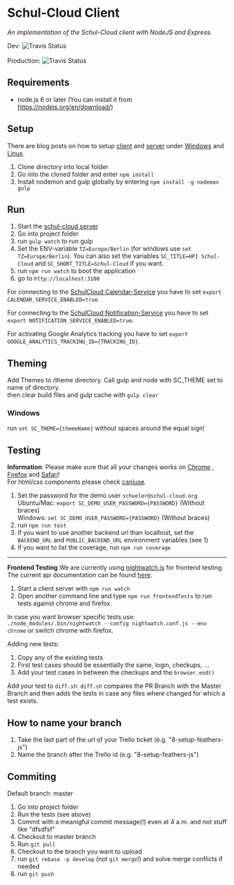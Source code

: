 # Schul-Cloud Client  
_An implementation of the Schul-Cloud client with NodeJS and Express._  
  
Dev: ![Travis Status](https://travis-ci.org/schul-cloud/schulcloud-client.svg?branch=master)<br>  
Production: ![Travis Status](https://travis-ci.org/schul-cloud/schulcloud-client.svg?branch=production)  
  
## Requirements  
  
* node.js 6 or later (You can install it from https://nodejs.org/en/download/)  
  
## Setup  
  
There are blog posts on how to setup [client](https://github.com/schul-cloud/schulcloud-client) and [server](https://github.com/schul-cloud/schulcloud-server) under [Windows](https://schul-cloud.github.io/blog/2017-05-18/setup-schul-cloud-client-and-sever-under-windows) and [Linux](https://schul-cloud.github.io/blog/2017-04-21/setup-development-under-ubuntu).  
  
1. Clone directory into local folder  
2. Go into the cloned folder and enter `npm install`  
3. Install nodemon and gulp globally by entering `npm install -g nodemon gulp`  
  
## Run  
  
1. Start the [schul-cloud server](https://github.com/schulcloud/schulcloud-server)  
2. Go into project folder
3. run `gulp watch` to run gulp
4. Set the ENV-variable `TZ=Europe/Berlin` (for windows use `set TZ=Europe/Berlin`). You can also set the variables `SC_TITLE=HPI Schul-Cloud` and `SC_SHORT_TITLE=Schul-Cloud` if you want.
5. run `npm run watch` to boot the application
6. go to `http://localhost:3100`
  
For connecting to the [SchulCloud Calendar-Service](https://github.com/schul-cloud/schulcloud-calendar) you have to set `export CALENDAR_SERVICE_ENABLED=true`.  
  
For connecting to the [SchulCloud Notification-Service](https://github.com/schul-cloud/node-notification-service) you have to set `export NOTIFICATION_SERVICE_ENABLED=true`.  
  
For activating Google Analytics tracking you have to set `export GOOGLE_ANALYTICS_TRACKING_ID={TRACKING_ID}`.  
  
## Theming  
  
Add Themes to /theme directory. Call gulp and node with SC_THEME set to name of directory.  
then clear build files and gulp cache with `gulp clear`  
  
### Windows  
  run `set SC_THEME={themeName}` without spaces around the equal sign!  
  
## Testing  
  
**Information**: Please make sure that all your changes works on [Chrome](https://www.google.de/chrome/browser/desktop/index.html) , [Firefox](https://www.mozilla.org/de/firefox/new/) and [Safari](https://www.apple.com/de/safari/)!  
For html/css components please check [caniuse](https://caniuse.com/).  
  
1. Set the password for the demo user `schueler@schul-cloud.org`  
  Ubuntu/Mac: `export SC_DEMO_USER_PASSWORD={PASSWORD}` (Without braces)  
    Windows: `set SC_DEMO_USER_PASSWORD={PASSWORD}` (Without braces)  
2. run `npm run test`  
3. If you want to use another backend url than localhost, set the `BACKEND_URL` and `PUBLIC_BACKEND_URL` environment variables (see 1)  
4. If you want to list the coverage, run `npm run coverage`  

---
**Frontend Testing**
We are currently using [nightwatch.js](http://nightwatchjs.org) for frontend testing. The current api documentation can be found [here](http://nightwatchjs.org/api).
1. Start a client server with `npm run watch`
2. Open another command line and type `npm run frontendTests` to run tests against chrome and firefox.

In case you want browser specific tests use: `./node_modules/.bin/nightwatch --config nightwatch.conf.js --env chrome` or switch chrome with firefox.

Adding new tests:
1. Copy any of the existing tests
2. First test cases should be essentially the same, login, checkups, ...
3. Add your test cases in between the checkups and the `browser.end()`

Add your test to `diff.sh`:
`diff.sh` compares the PR Branch with the Master Branch and then adds the tests in case any files where changed for which a test exists.
  
## How to name your branch  
  
1. Take the last part of the url of your Trello ticket (e.g. "8-setup-feathers-js")  
2. Name the branch after the Trello id (e.g. "8-setup-feathers-js")  
  
## Commiting  
  
Default branch: master  
  
1. Go into project folder  
2. Run the tests (see above)  
3. Commit with a meanigful commit message(!) even at 4 a.m. and not stuff like "dfsdfsf"  
4. Checkout to master branch  
5. Run `git pull`  
6. Checkout to the branch you want to upload  
7. run `git rebase -p develop` (not `git merge`!) and solve merge conflicts if needed  
8. run `git push`